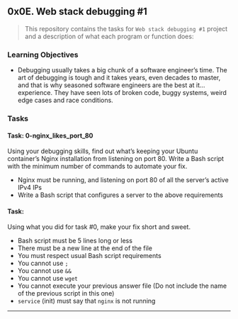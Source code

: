 ## 0x0E. Web stack debugging #1

> This repository contains the tasks for `Web stack debugging #1` project and a description of what each program or function does:

### Learning Objectives

* Debugging usually takes a big chunk of a software engineer’s time. The art of debugging is tough and it takes years, even decades to master, and that is why seasoned software engineers are the best at it… experience. They have seen lots of broken code, buggy systems, weird edge cases and race conditions.

### Tasks

#### Task: 0-nginx_likes_port_80
Using your debugging skills, find out what’s keeping your Ubuntu container’s Nginx installation from listening on port 80. Write a Bash script with the minimum number of commands to automate your fix.
* Nginx must be running, and listening on port 80 of all the server’s active IPv4 IPs
* Write a Bash script that configures a server to the above requirements

#### Task: 
Using what you did for task #0, make your fix short and sweet.
* Bash script must be 5 lines long or less
* There must be a new line at the end of the file
* You must respect usual Bash script requirements
* You cannot use `;`
* You cannot use `&&`
* You cannot use `wget`
* You cannot execute your previous answer file (Do not include the name of the previous script in this one)
* `service` (init) must say that `nginx` is not running

___


